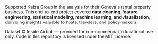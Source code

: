 Supported Kabra Group in the analysis for their Geneva's rental property business. This end-to-end project covered **data cleaning, feature engineering, statistical modeling, machine learning, and visualization**, delivering insights valuable to hosts, travelers, and policy-makers.

Dataset © Inside Airbnb — provided for non-commercial, educational use only. Code in this repository is licensed under the MIT License.
